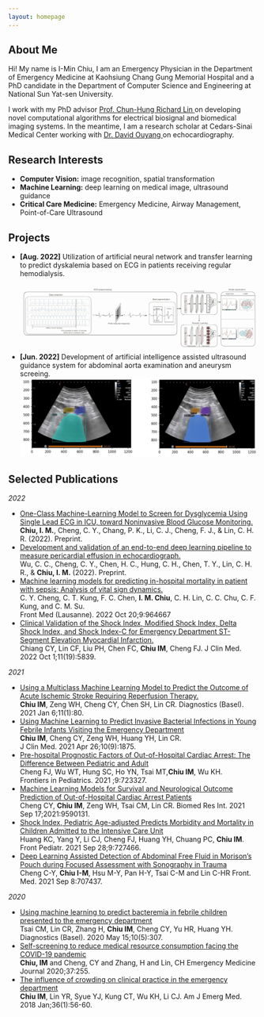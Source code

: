 ```yaml
---
layout: homepage
---
```


## About Me

Hi! My name is I-Min Chiu, I am an Emergency Physician in the Department of Emergency Medicine at Kaohsiung Chang Gung Memorial Hospital
and a PhD candidate in the Department of Computer Science and Engineering at National Sun Yat-sen University. <br>

I work with my PhD advisor <a href="https://sites.google.com/mail.cse.nsysu.edu.tw/drrichardlin/%E9%A6%96%E9%A0%81?authuser=0"> Prof. Chun-Hung Richard Lin </a> on developing novel computational algorithms for electrical biosignal and biomedical imaging systems. In the meantime, I am a research scholar at Cedars-Sinai Medical Center working with <a href="https://researchers.cedars-sinai.edu/David.Ouyang?_ga=2.249926401.609056618.1668391608-571885951.1668391608&ppn=Y3Mtb3JnOmNlZGFycy1zaW5haTpwcm92aWRlcjpwcm92aWRlci1iaW8tcGFnZTpkYS1vdXlhbmctMzMzMzM1NQ%3D%3D">Dr. David Ouyang </a> on echocardiography.

## Research Interests

- **Computer Vision:** image recognition, spatial transformation
- **Machine Learning:** deep learning on medical image, ultrasound guidance
- **Critical Care Medicine:** Emergency Medicine, Airway Management, Point-of-Care Ultrasound

## Projects

- **[Aug. 2022]** Utilization of artificial neural network and transfer learning to predict dyskalemia based on ECG in patients receiving regular hemodialysis.<img src="/assets/img/1_largest_adjust.png"/>
- **[Jun. 2022]** Development of artificial intelligence assisted ultrasound guidance system for abdominal aorta examination and aneurysm screeing.<img src="/assets/img/2-large.jpg"/>


## Selected Publications

<i style="color:808080">2022</i>
- [One-Class Machine-Learning Model to Screen for Dysglycemia Using Single Lead ECG in ICU, toward Noninvasive Blood Glucose Monitoring.](https://europepmc.org/article/ppr/ppr527151)<br><b>Chiu, I. M.</b>, Cheng, C. Y., Chang, P. K., Li, C. J., Cheng, F. J., & Lin, C. H. R. (2022). Preprint.
- [Development and validation of an end-to-end deep learning pipeline to measure pericardial effusion in echocardiograph.](https://www.medrxiv.org/content/10.1101/2022.08.13.22278732v1)<br> Wu, C. C., Cheng, C. Y., Chen, H. C., Hung, C. H., Chen, T. Y., Lin, C. H. R., & <b>Chiu, I. M.</b> (2022). Preprint.
- [Machine learning models for predicting in-hospital mortality in patient with sepsis: Analysis of vital sign dynamics.](https://www.ncbi.nlm.nih.gov/pmc/articles/PMC9631306/)<br> C. Y. Cheng, C. T. Kung, F. C. Chen, <b>I. M. Chiu</b>, C. H. Lin, C. C. Chu, C. F. Kung, and C. M. Su.<br> Front Med (Lausanne). 2022 Oct 20;9:964667
- [Clinical Validation of the Shock Index, Modified Shock Index, Delta Shock Index, and Shock Index-C for Emergency Department ST-Segment Elevation Myocardial Infarction.](https://pubmed.ncbi.nlm.nih.gov/36233705/)<br> Chiang CY, Lin CF, Liu PH, Chen FC, <b>Chiu IM</b>, Cheng FJ. J Clin Med. 2022 Oct 1;11(19):5839.

<i style="color:808080">2021</i>
- [Using a Multiclass Machine Learning Model to Predict the Outcome of Acute Ischemic Stroke Requiring Reperfusion Therapy.](https://pubmed.ncbi.nlm.nih.gov/33419013/)
 <br><b>Chiu IM</b>, Zeng WH, Cheng CY, Chen SH, Lin CR.   Diagnostics (Basel). 2021 Jan 6;11(1):80.
- [Using Machine Learning to Predict Invasive Bacterial Infections in Young Febrile Infants Visiting the Emergency Department](https://pubmed.ncbi.nlm.nih.gov/33925973/)<br><b>Chiu IM</b>, Cheng CY, Zeng WH, Huang YH, Lin CR.<br>J Clin Med. 2021 Apr 26;10(9):1875.
- [Pre-hospital Prognostic Factors of Out-of-Hospital Cardiac Arrest: The Difference Between Pediatric and Adult](https://europepmc.org/article/med/34746054)<br>Cheng FJ, Wu WT, Hung SC, Ho YN, Tsai MT,<b>Chiu IM</b>, Wu KH.<br>Frontiers in Pediatrics. 2021 ;9:723327.
- [Machine Learning Models for Survival and Neurological Outcome Prediction of Out-of-Hospital Cardiac Arrest Patients](https://pubmed.ncbi.nlm.nih.gov/34589553/)<br> Cheng CY, <b>Chiu IM</b>, Zeng WH, Tsai CM, Lin CR.  Biomed Res Int. 2021 Sep 17;2021:9590131.
- [Shock Index, Pediatric Age-adjusted Predicts Morbidity and Mortality in Children Admitted to the Intensive Care Unit](https://pubmed.ncbi.nlm.nih.gov/34650944/) <br>Huang KC, Yang Y, Li CJ, Cheng FJ, Huang YH, Chuang PC, <b>Chiu IM</b>.<br>Front Pediatr. 2021 Sep 28;9:727466.
- [Deep Learning Assisted Detection of Abdominal Free Fluid in Morison’s Pouch during Focused Assessment with Sonography in Trauma](https://www.frontiersin.org/articles/10.3389/fmed.2021.707437/full)<br>Cheng C-Y, <b>Chiu I-M</b>, Hsu M-Y, Pan H-Y, Tsai C-M and Lin C-HR    Front. Med. 2021 Sep 8:707437.

<i style="color:808080">2020</i>
- [Using machine learning to predict bacteremia in febrile children presented to the emergency department](https://pubmed.ncbi.nlm.nih.gov/32429293/)<br>Tsai CM, Lin CR, Zhang H, <b>Chiu IM</b>, Cheng CY, Yu HR, Huang YH.<br>Diagnostics (Basel). 2020 May 15;10(5):307.
- [Self-screening to reduce medical resource consumption facing the COVID-19 pandemic](https://emj.bmj.com/content/37/5/255)<br><b>Chiu, IM</b> and Cheng, CY and Zhang, H and Lin, CH    Emergency Medicine Journal 2020;37:255.
- [The influence of crowding on clinical practice in the emergency department](https://pubmed.ncbi.nlm.nih.gov/28705743/)<br><b>Chiu IM</b>, Lin YR, Syue YJ, Kung CT, Wu KH, Li CJ.    Am J Emerg Med. 2018 Jan;36(1):56-60.
